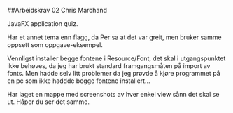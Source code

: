 ##Arbeidskrav 02
Chris Marchand

JavaFX application quiz. 

Har et annet tema enn flagg, da Per sa at det var greit,
men bruker samme oppsett som oppgave-eksempel.

Vennligst installer begge fontene i Resource/Font, det skal i utgangspunktet ikke behøves,
da jeg har brukt standard framgangsmåten på import av fonts. Men hadde selv litt problemer 
da jeg prøvde å kjøre programmet på en pc som ikke haddde begge fontene installert...

Har laget en mappe med screenshots av hver enkel view sånn det skal se ut. Håper du ser det samme.




